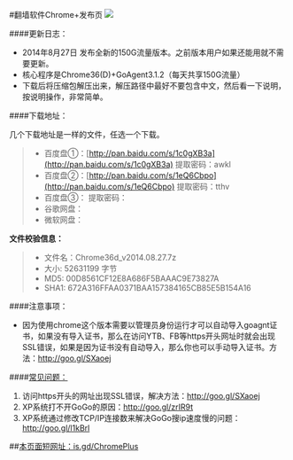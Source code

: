 #翻墙软件Chrome+发布页 ![](https://oq1gjg.bl3301.livefilestore.com/y2mlLXDCNxE4Puvrh_LvWZjKjFJWNvFh1qLCNBpKa_ykS9zlKUsqg2lImG3Tje3vbcsJt9TWo3BLvQP5Bs8xM_hLPpT3mvfZEcjo6e4sfZqSoM7F4Tr2GuZ2rOGGGzLdFgc/chrome48.ico?psid=1)

####更新日志：
* 2014年8月27日 发布全新的150G流量版本。之前版本用户如果还能用就不需要更新。
* 核心程序是Chrome36(D)+GoAgent3.1.2（每天共享150G流量）
* 下载后将压缩包解压出来，解压路径中最好不要包含中文，然后看一下说明，按说明操作，非常简单。

####下载地址：

几个下载地址是一样的文件，任选一个下载。
> * 百度盘①：[http://pan.baidu.com/s/1c0gXB3a](http://pan.baidu.com/s/1c0gXB3a)  提取密码：awkl
> * 百度盘②：[http://pan.baidu.com/s/1eQ6Cbpo](http://pan.baidu.com/s/1eQ6Cbpo)  提取密码：tthv
> * 百度盘③：[]()  提取密码：
> * 谷歌网盘：
> * 微软网盘：

**文件校验信息：**
> * 文件名：Chrome36d_v2014.08.27.7z
> * 大小: 52631199 字节
> * MD5: 00D8561CF12E8A686F5BAAAC9E73827A
> * SHA1: 672A316FFAA0371BAA157384165CB85E5B154A16

####注意事项：
* 因为使用chrome这个版本需要以管理员身份运行才可以自动导入goagnt证书，如果没有导入证书，那么在访问YTB、FB等https开头网址时就会出现SSL错误，如果是因为证书没有自动导入，那么你也可以手动导入证书。方法：http://goo.gl/SXaoej

####[常见问题：](https://github.com/comeforu2012/FQ_FAQ/wiki)

1. 访问https开头的网址出现SSL错误，解决方法：http://goo.gl/SXaoej
2. XP系统打不开GoGo的原因：http://goo.gl/zrIR9t
3. XP系统通过修改TCP/IP连接数来解决GoGo搜ip速度慢的问题：http://goo.gl/l1kBrl

##[本页面短网址：is.gd/ChromePlus](http://is.gd/ChromePlus)